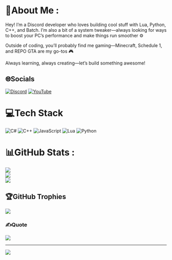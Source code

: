 # 💫About Me :
Hey! I’m a Discord developer who loves building cool stuff with Lua, Python, C++, and Batch. I’m also a bit of a system tweaker—always looking for ways to boost your PC’s performance and make things run smoother ⚙️

Outside of coding, you’ll probably find me gaming—Minecraft, Schedule 1, and REPO GTA are my go-tos 🎮

Always learning, always creating—let’s build something awesome!

## 🌐Socials
[![Discord](https://img.shields.io/badge/Discord-%237289DA.svg?logo=discord&logoColor=white)](htttps://discord.gg/https://discord.gg/9jegSpmuRD) [![YouTube](https://img.shields.io/badge/YouTube-%23FF0000.svg?logo=YouTube&logoColor=white)](https://www.youtube.com/@NTweaks) 

# 💻Tech Stack
![C#](https://img.shields.io/badge/c%23-%23239120.svg?style=for-the-badge&logo=c-sharp&logoColor=white) ![C++](https://img.shields.io/badge/c++-%2300599C.svg?style=for-the-badge&logo=c%2B%2B&logoColor=white) ![JavaScript](https://img.shields.io/badge/javascript-%23323330.svg?style=for-the-badge&logo=javascript&logoColor=%23F7DF1E) ![Lua](https://img.shields.io/badge/lua-%232C2D72.svg?style=for-the-badge&logo=lua&logoColor=white) ![Python](https://img.shields.io/badge/python-3670A0?style=for-the-badge&logo=python&logoColor=ffdd54)
# 📊GitHub Stats :
![](https://github-readme-stats.vercel.app/api?username=981726&theme=dark&hide_border=false&include_all_commits=true&count_private=false)<br/>
![](https://github-readme-streak-stats.herokuapp.com/?user=981726&theme=dark&hide_border=false)<br/>
![](https://github-readme-stats.vercel.app/api/top-langs/?username=981726&theme=dark&hide_border=false&include_all_commits=true&count_private=false&layout=compact)

## 🏆GitHub Trophies
![](https://github-trophies.vercel.app/?username=981726&theme=radical&no-frame=false&no-bg=false&margin-w=4)

### ✍️Quote
![](https://quotes-github-readme.vercel.app/api?type=horizontal&theme=dark)

---
[![](https://visitcount.itsvg.in/api?id=981726&icon=5&color=12)](https://visitcount.itsvg.in)
